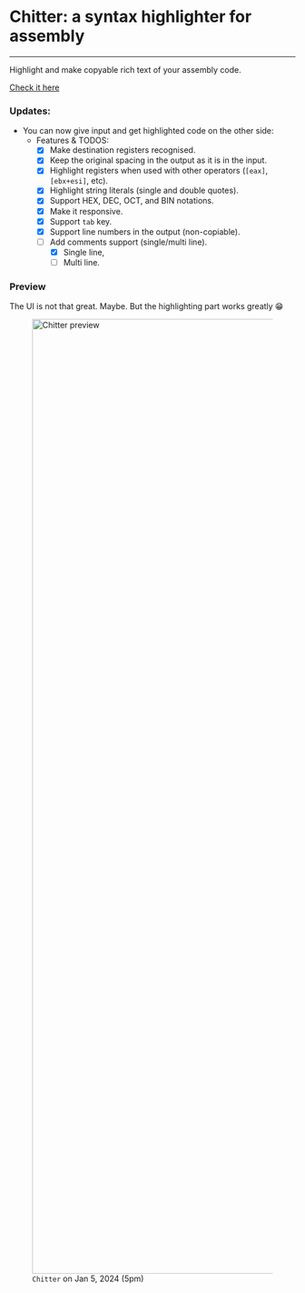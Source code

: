 # Chitter: a syntax highlighter for assembly
---------------------------
Highlight and make copyable rich text of your assembly code.

<a href='https://najmiter.github.io/Chitter/' target='_blank'>Check it here</a>

### Updates:
* You can now give input and get highlighted code on the other side:
    * Features & TODOS:
        - [x] Make destination registers recognised. 
        - [x] Keep the original spacing in the output as it is in the input.
        - [x] Highlight registers when used with other operators (`[eax]`, `[ebx+esi]`, etc).
        - [x] Highlight string literals (single and double quotes).
        - [x] Support HEX, DEC, OCT, and BIN notations.
        - [x] Make it responsive.
        - [x] Support `tab` key.
        - [x] Support line numbers in the output (non-copiable).
        - [ ] Add comments support (single/multi line).
           - [x] Single line,
           - [ ] Multi line.

### Preview
The UI is not that great. Maybe. But the highlighting part works greatly 😁
<figure>
   <img width="1680" alt="Chitter preview" src="https://github.com/najmiter/Chitter/assets/85332859/1f6e11f1-7e97-4ff2-a0ff-d1fbef67b803">
  <figcaption><code>Chitter</code> on Jan 5, 2024 (5pm)</figcaption>
</figure>
